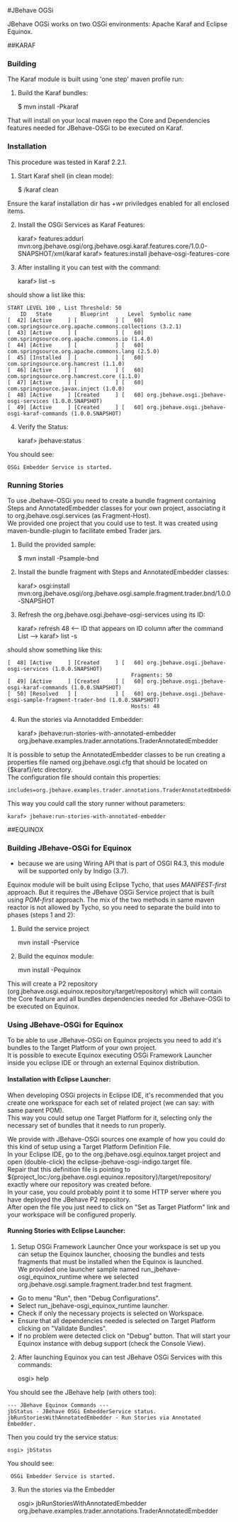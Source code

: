#JBehave OGSi

JBehave OGSi works on two OSGi environments: Apache Karaf and Eclipse Equinox.

##KARAF

### Building

The Karaf module is built using 'one step' maven profile run:

1) Build the Karaf bundles: 

    $ mvn install -Pkaraf

That will install on your local maven repo the Core and Dependencies features needed for JBehave-OSGi to be executed on Karaf. 

### Installation
This procedure was tested in Karaf 2.2.1.

1) Start Karaf shell (in clean mode):
    
    $ <karaf bin dir>/karaf clean

Ensure the karaf installation dir has +wr priviledges enabled for all enclosed items.

2) Install the OSGi Services as Karaf Features:

    karaf> features:addurl mvn:org.jbehave.osgi/org.jbehave.osgi.karaf.features.core/1.0.0-SNAPSHOT/xml/karaf
    karaf> features:install jbehave-osgi-features-core  
        
3) After installing it you can test with the command:

    karaf> list -s

should show a list like this:

    START LEVEL 100 , List Threshold: 50
        ID   State         Blueprint      Level  Symbolic name
    [  42] [Active     ] [            ] [   60] com.springsource.org.apache.commons.collections (3.2.1)
    [  43] [Active     ] [            ] [   60] com.springsource.org.apache.commons.io (1.4.0)
    [  44] [Active     ] [            ] [   60] com.springsource.org.apache.commons.lang (2.5.0)
    [  45] [Installed  ] [            ] [   60] com.springsource.org.hamcrest (1.1.0)
    [  46] [Active     ] [            ] [   60] com.springsource.org.hamcrest.core (1.1.0)
    [  47] [Active     ] [            ] [   60] com.springsource.javax.inject (1.0.0)
    [  48] [Active     ] [Created     ] [   60] org.jbehave.osgi.jbehave-osgi-services (1.0.0.SNAPSHOT)
    [  49] [Active     ] [Created     ] [   60] org.jbehave.osgi.jbehave-osgi-karaf-commands (1.0.0.SNAPSHOT)

4) Verify the Status:

    karaf> jbehave:status   
    
You should see:
    
    OSGi Embedder Service is started.


### Running Stories

To use Jbehave-OSGi you need to create a bundle fragment containing Steps and AnnotatedEmbedder classes for your own project, associating it to org.jbehave.osgi.services (as Fragment-Host).  
We provided one project that you could use to test. It was created using maven-bundle-plugin to facilitate embed Trader jars.
 
1) Build the provided sample:
  
    $ mvn install -Psample-bnd 
  
2) Install the bundle fragment with Steps and AnnotatedEmbedder classes:
  
    karaf> osgi:install mvn:org.jbehave.osgi/org.jbehave.osgi.sample.fragment.trader.bnd/1.0.0-SNAPSHOT

3) Refresh the org.jbehave.osgi.jbehave-osgi-services using its ID:

    karaf> refresh 48 <-- ID that appears on ID column after the command List -->
    karaf> list -s

should show something like this:
    
    [  48] [Active     ] [Created     ] [   60] org.jbehave.osgi.jbehave-osgi-services (1.0.0.SNAPSHOT)
                                           Fragments: 50
    [  49] [Active     ] [Created     ] [   60] org.jbehave.osgi.jbehave-osgi-karaf-commands (1.0.0.SNAPSHOT)
    [  50] [Resolved   ] [            ] [   60] org.jbehave.osgi.jbehave-osgi-sample-fragment-trader-bnd (1.0.0.SNAPSHOT)
                                           Hosts: 48

4) Run the stories via Annotadded Embedder:

    karaf> jbehave:run-stories-with-annotated-embedder org.jbehave.examples.trader.annotations.TraderAnnotatedEmbedder

It is possible to setup the AnnotatedEmbedder classes to be run creating a properties file named org.jbehave.osgi.cfg that should be located on {$karaf}/etc directory.  
The configuration file should contain this properties:

    includes=org.jbehave.examples.trader.annotations.TraderAnnotatedEmbedder  
 
This way you could call the story runner without parameters:

    karaf> jbehave:run-stories-with-annotated-embedder
 
 
##EQUINOX

### Building JBehave-OSGi for Equinox
* because we are using Wiring API that is part of OSGI R4.3, this module will be supported only by Indigo (3.7).

Equinox module will be built using Eclipse Tycho, that uses _MANIFEST-first_ approach. But it requires the JBehave OSGi Service project that is built using _POM-first_ approach.
The mix of the two methods in same maven reactor is not allowed by Tycho, so you need to separate the build into to phases (steps 1 and 2):

1) Build the service project

	mvn install -Pservice

2) Build the equinox module: 

	mvn install -Pequinox

This will create a P2 repository (org.jbehave.osgi.equinox.repository/target/repository) which will contain the Core feature and all bundles dependencies needed for JBehave-OSGi to be executed on Equinox.


### Using JBehave-OSGi for Equinox
To be able to use JBehave-OSGi on Equinox projects you need to add it's bundles to the Target Platform of your own project.   
It is possible to execute Equinox executing OSGi Framework Launcher inside you eclipse IDE or through an external Equinox distribution. 

#### Installation with Eclipse Launcher:

When developing OSGi projects in Eclipse IDE, it's recommended that you create one workspace for each set of related project (we can say: with same parent POM).  
This way you could setup one Target Platform for it, selecting only the necessary set of bundles that it needs to run properly.
  
We provide with JBehave-OSGi sources one example of how you could do this kind of setup using a Target Platform Definition File.  
In your Eclipse IDE, go to the org.jbehave.osgi.equinox.target project and open (double-click) the eclipse-jbehave-osgi-indigo.target file.    
Repair that this definition file is pointing to ${project_loc:/org.jbehave.osgi.equinox.repository}/target/repository/ exactly where our repository was created before.  
In your case, you could probably point it to some HTTP server where you have deployed the JBehave P2 repository.  
After open the file you just need to click on "Set as Target Platform" link and your workspace will be configured properly.


#### Running Stories with Eclipse Launcher:

1) Setup OSGi Framework Launcher
Once your workspace is set up you can setup the Equinox launcher, choosing the bundles and tests fragments that must be installed when the Equinox is launched.  
We provided one launcher sample named run_jbehave-osgi_equinox_runtime where we selected org.jbehave.osgi.sample.fragment.trader.bnd test fragment.

- Go to menu "Run", then "Debug Configurations". 
- Select run_jbehave-osgi_equinox_runtime launcher.
- Check if only the necessary projects is selected on Workspace. 
- Ensure that all dependencies needed is selected on Target Platform clicking on "Validate Bundles". 
- If no problem were detected click on "Debug" button. That will start your Equinox instance with debug support (check the Console View).

2) After launching Equinox you can test JBehave OSGi Services with this commands:

    osgi> help
    
You should see the JBehave help (with others too):

	--- JBehave Equinox Commands ---
	jbStatus - JBehave OSGi EmbedderService status.
	jbRunStoriesWithAnnotatedEmbedder - Run Stories via Annotated Embedder. 
	
Then you could try the service status:

    osgi> jbStatus
    
You should see:

     OSGi Embedder Service is started.      

3) Run the stories via the Embedder

    osgi> jbRunStoriesWithAnnotatedEmbedder org.jbehave.examples.trader.annotations.TraderAnnotatedEmbedder
    